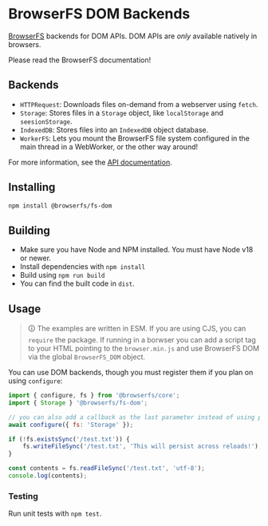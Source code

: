 # BrowserFS DOM Backends

[BrowserFS](https://github.com/browser-fs/core) backends for DOM APIs. DOM APIs are *only* available natively in browsers.

Please read the BrowserFS documentation!

## Backends

- `HTTPRequest`: Downloads files on-demand from a webserver using `fetch`.
- `Storage`: Stores files in a `Storage` object, like `localStorage` and `seesionStorage`.
- `IndexedDB`: Stores files into an `IndexedDB` object database.
- `WorkerFS`: Lets you mount the BrowserFS file system configured in the main thread in a WebWorker, or the other way around!

For more information, see the [API documentation](https://browser-fs.github.io/fs-dom).

## Installing

```sh
npm install @browserfs/fs-dom
```

## Building

-   Make sure you have Node and NPM installed. You must have Node v18 or newer.
-   Install dependencies with `npm install`
-   Build using `npm run build`
-   You can find the built code in `dist`.

## Usage

> 🛈 The examples are written in ESM. If you are using CJS, you can `require` the package. If running in a borwser you can add a script tag to your HTML pointing to the `browser.min.js` and use BrowserFS DOM via the global `BrowserFS_DOM` object.

You can use DOM backends, though you must register them if you plan on using `configure`:

```js
import { configure, fs } from '@browserfs/core';
import { Storage } '@browserfs/fs-dom';

// you can also add a callback as the last parameter instead of using promises
await configure({ fs: 'Storage' });

if (!fs.existsSync('/test.txt')) {
	fs.writeFileSync('/test.txt', 'This will persist across reloads!');
}

const contents = fs.readFileSync('/test.txt', 'utf-8');
console.log(contents);
```

### Testing

Run unit tests with `npm test`.

